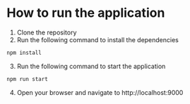 # How to run the application

1. Clone the repository
2. Run the following command to install the dependencies

```bash
npm install
```

3. Run the following command to start the application

```bash
npm run start
```

4. Open your browser and navigate to http://localhost:9000